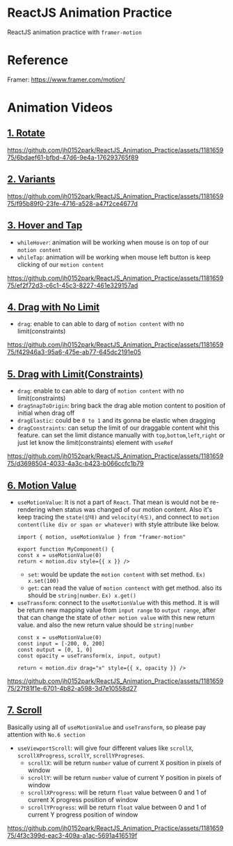 # ReactJS Animation Practice
ReactJS animation practice with `framer-motion`

# Reference
Framer: https://www.framer.com/motion/

# Animation Videos
## [1. Rotate](https://github.com/jh0152park/ReactJS_Animation_Practice/tree/main/animation_practice/1.RotateAnimation)
https://github.com/jh0152park/ReactJS_Animation_Practice/assets/118165975/6bdaef61-bfbd-47d6-9e4a-176293765f89

## [2. Variants](https://github.com/jh0152park/ReactJS_Animation_Practice/tree/main/animation_practice/2.VariantsAnimation(parent%2Bchildren%20elements))
https://github.com/jh0152park/ReactJS_Animation_Practice/assets/118165975/f95b89f0-23fe-4716-a528-a47f2ce4677d

## [3. Hover and Tap](https://github.com/jh0152park/ReactJS_Animation_Practice/tree/main/animation_practice/3.HoverAndTap)
- `whileHover`: animation will be working when mouse is on top of our `motion content`
- `whileTap`: animation will be working when mouse left button is keep clicking of our `motion content`

https://github.com/jh0152park/ReactJS_Animation_Practice/assets/118165975/ef2f72d3-c6c1-45c3-8227-461e329157ad

## [4. Drag with No Limit](https://github.com/jh0152park/ReactJS_Animation_Practice/tree/main/animation_practice/4.Drag)
- `drag`: enable to can able to darg of `motion content` with no limit(constraints)

https://github.com/jh0152park/ReactJS_Animation_Practice/assets/118165975/f42946a3-95a6-475e-ab77-645dc2191e05


## [5. Drag with Limit(Constraints)](https://github.com/jh0152park/ReactJS_Animation_Practice/tree/main/animation_practice/5.DragWithLimit)
- `drag`: enable to can able to darg of `motion content` with no limit(constraints)
- `dragSnapToOrigin`: bring back the drag able motion content to position of initial when drag off
- `dragElastic`: could be `0 to 1` and its gonna be elastic when dragging
- `dragConstraints`: can setup the limit of our draggable content whit this feature. can set the limit distance manually with `top`,`bottom`,`left`,`right` or just let know the limit(constraints) element with `useRef`

https://github.com/jh0152park/ReactJS_Animation_Practice/assets/118165975/d3698504-4033-4a3c-b423-b066ccfc1b79

## [6. Motion Value](https://github.com/jh0152park/ReactJS_Animation_Practice/tree/main/animation_practice/6.useMotionValue_useTransform)
- `useMotionValue`: It is not a part of `React`. That mean is would not be re-rendering when status was changed of our motion content.
Also it's keep tracing the `state(상태)` and `velocity(속도)`, and connect to `motion content(like div or span or whatever)` with style                          attribute like below.
  ```TS
  import { motion, useMotionValue } from "framer-motion"
  
  export function MyComponent() {
  const x = useMotionValue(0)
  return < motion.div style={{ x }} />
  ```
  * `set`: would be update the `motion content` with set method. `Ex) x.set(100)`
  * `get`: can read the value of `motion contenct` with get method. also its should be `string|number`. `Ex) x.get()`
- `useTransform`: connect to the `useMotionValue` with this method. It is will be return new mapping value from `input range` to `output range`, after that can change the state of `other motion value` with this new return value. and also the new return value should be `string|number`
  ```TS
  const x = useMotionValue(0)
  const input = [-200, 0, 200]
  const output = [0, 1, 0]
  const opacity = useTransform(x, input, output)
  
  return < motion.div drag="x" style={{ x, opacity }} />
  ```
  
https://github.com/jh0152park/ReactJS_Animation_Practice/assets/118165975/27f81f1e-6701-4b82-a598-3d7e10558d27


## [7. Scroll](https://github.com/jh0152park/ReactJS_Animation_Practice/tree/main/animation_practice/7.%20Scroll)
Basically using all of `useMotionValue` and `useTransform`, so please pay attention with `No.6 section`
- `useViewportScroll`: will give four different values like `scrollX`, `scrollXProgress`, `scrollY`, `scrollYProgreses`.
  * `scrollX`: will be return `number` value of current X position in pixels of window
  * `scrollY`: will be return `number` value of current Y position in pixels of window
  * `scrollXProgress`: will be return `float` value between 0 and 1 of current X progress position of window
  * `scrollYProgress`: will be return `float` value between 0 and 1 of current Y progress position of window

https://github.com/jh0152park/ReactJS_Animation_Practice/assets/118165975/4f3c399d-eac3-409a-a1ac-5691a416519f


